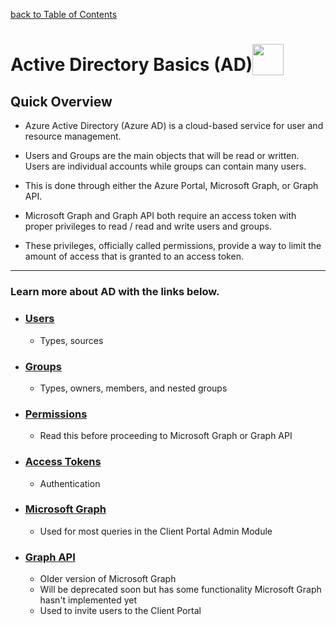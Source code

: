 <a name="ad"> </a>

[back to Table of Contents](../../README.md/#toc)
# **Active Directory Basics (AD)**<sub><img src="../../assets/Active-Directory-Images/azure.png" height="50"></sub>


## Quick Overview
- Azure Active Directory (Azure AD) is a cloud-based service for user and resource management.

- Users and Groups are the main objects that will be read or written. Users are individual accounts while groups can contain many users.

- This is done through either the Azure Portal, Microsoft Graph, or Graph API.

- Microsoft Graph and Graph API both require an access token with proper privileges to read / read and write users and groups.

- These privileges, officially called permissions, provide a way to limit the amount of access that is granted to an access token.

----

### Learn more about AD with the links below.
- ### <div>[Users](./Topics/Users.md/#users)</div>
    - Types, sources
- ### [Groups](./Topics/Groups.md/#groups)
    - Types, owners, members, and nested groups
- ### [Permissions](./Topics/Permissions.md/#permissions)
    - Read this before proceeding to Microsoft Graph or Graph API
- ### [Access Tokens](./Topics/Access-Tokens.md/#access_token)
    - Authentication
- ### [Microsoft Graph](./Topics/Microsoft-Graph.md/#microsoftgraph)
    - Used for most queries in the Client Portal Admin Module
- ### [Graph API](./Topics/Graph-API.md/#graph)
    -  Older version of Microsoft Graph
    -   Will be deprecated soon but has some functionality Microsoft Graph hasn't implemented yet
    - Used to invite users to the Client Portal

